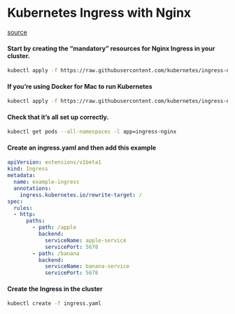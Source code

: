 # Kubernetes Ingress with Nginx
[source](https://matthewpalmer.net/kubernetes-app-developer/articles/kubernetes-ingress-guide-nginx-example.html)

#### Start by creating the “mandatory” resources for Nginx Ingress in your cluster.
```bash
kubectl apply -f https://raw.githubusercontent.com/kubernetes/ingress-nginx/master/deploy/mandatory.yaml
```

#### If you’re using Docker for Mac to run Kubernetes
```bash
kubectl apply -f https://raw.githubusercontent.com/kubernetes/ingress-nginx/master/deploy/provider/cloud-generic.yaml
```

#### Check that it’s all set up correctly.
```bash
kubectl get pods --all-namespaces -l app=ingress-nginx
```

#### Create an ingress.yaml and then add this example
```yaml
apiVersion: extensions/v1beta1
kind: Ingress
metadata:
  name: example-ingress
  annotations:
    ingress.kubernetes.io/rewrite-target: /
spec:
  rules:
  - http:
      paths:
        - path: /apple
          backend:
            serviceName: apple-service
            servicePort: 5678
        - path: /banana
          backend:
            serviceName: banana-service
            servicePort: 5678
```

#### Create the Ingress in the cluster
```bash
kubectl create -f ingress.yaml
```
